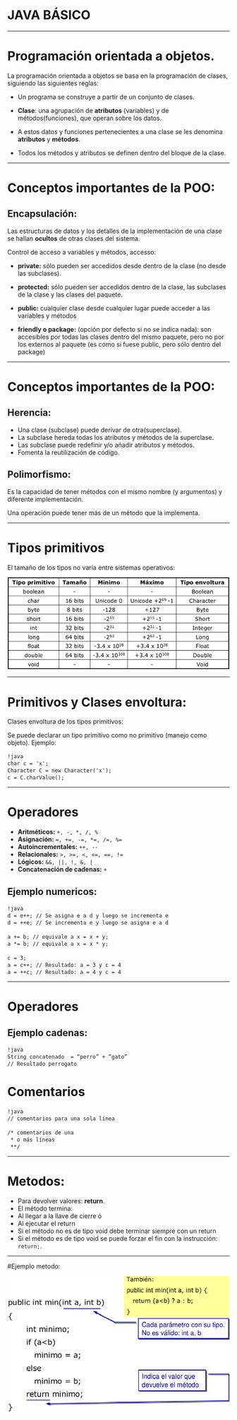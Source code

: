 JAVA BÁSICO
=============================================================================

-----------

# Programación orientada a objetos.

La programación orientada a objetos se basa en la programación
de clases, siguiendo las siguientes reglas:

 - Un programa se construye a partir de un conjunto de clases.

 - **Clase**: una agrupación de **atributos** (variables) y de
métodos(funciones), que operan sobre los datos.

 - A estos datos y funciones pertenecientes a una clase se les
denomina **atributos** y **métodos**.

 - Todos los métodos y atributos se definen dentro del bloque de la
clase.

-----------

# Conceptos importantes de la POO:


## Encapsulación:

Las estructuras de datos y los detalles de la
implementación de una clase se hallan **ocultos** de
otras clases del sistema.

Control de acceso a variables y métodos, accesso:

 - **private:** sólo pueden ser accedidos desde dentro de la clase (no desde las subclases).

 - **protected:** sólo pueden ser accedidos dentro de la clase, las subclases de la clase y las clases del paquete.

 - **public:** cualquier clase desde cualquier lugar puede acceder a
las variables y métodos

 - **friendly o package:** (opción por defecto si no se indica nada):
son accesibles por todas las clases dentro del mismo paquete,
pero no por los externos al paquete (es como si fuese public,
pero sólo dentro del package)

-----------

# Conceptos importantes de la POO:


## Herencia:

 - Una clase (subclase) puede derivar de otra(superclase).
 - La subclase hereda todas los atributos y métodos de la superclase.
 - Las subclase puede redefinir y/o añadir atributos y métodos.
 - Fomenta la reutilización de código.


## Polimorfismo:

Es la capacidad de tener métodos con el mismo nombre (y argumentos) y diferente implementación.

Una operación puede tener más de un método que la implementa.


------------------------------------------------

# Tipos primitivos

El tamaño de los tipos no varía entre sistemas operativos:

![tabla_tipos_datos_primitivos.png](tabla_tipos_datos_primitivos.png)


------------------------------------------------

# Primitivos y Clases envoltura:

Clases envoltura de los tipos primitivos:

Se puede declarar un tipo primitivo como no
primitivo (manejo como objeto). Ejemplo:

	!java
	char c = 'x';
	Character C = new Character('x');
	c = C.charValue();

------------------------------------------------

# Operadores

 - **Aritméticos:** `+, -, *, /, %`
 - **Asignación:** `=, +=, -=, *=, /=, %=`
 - **Autoincrementales:** `++, --`
 - **Relacionales:** `>, >=, <, <=, ==, !=`
 - **Lógicos:** `&&, ||, !, &, |`
 - **Concatenación de cadenas:** `+`


## Ejemplo numericos:

	!java
	d = e++; // Se asigna e a d y luego se incrementa e
	d = ++e; // Se incrementa e y luego se asigna e a d

	a += b; // equivale a x = x + y;
	a *= b; // equivale a x = x * y;

	c = 3;
	a = c++; // Resultado: a = 3 y c = 4
	a = ++c; // Resultado: a = 4 y c = 4

------------------------------------------------
# Operadores

## Ejemplo cadenas:

	!java
	String concatenado  = “perro” + “gato”
	// Resultado perrogato


# Comentarios

	!java
	// comentarios para una sola línea

	/* comentarios de una
	 * o más líneas
	 **/


------------------------------------------------

# Metodos:

 - Para devolver valores: **return**.
 - El método termina:
  - Al llegar a la llave de cierre ó
  - Al ejecutar el return
 - Si el método no es de tipo void debe terminar siempre con un return
 - Si el método es de tipo void se puede forzar el fin con la instrucción: `return;`.


------------------------------------------------

#Ejemplo metodo:

![ejemplo_metodo](ejemplo_metodo.png)